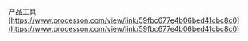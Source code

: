 产品工具  
[https://www.processon.com/view/link/59fbc677e4b06bed41cbc8c0](https://www.processon.com/view/link/59fbc677e4b06bed41cbc8c0)

